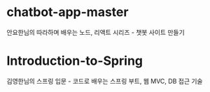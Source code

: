 # chatbot-app-master

안요한님의 따라하며 배우는 노드, 리액트 시리즈 - 챗봇 사이트 만들기

# Introduction-to-Spring

김영한님의 스프링 입문 - 코드로 배우는 스프링 부트, 웹 MVC, DB 접근 기술
